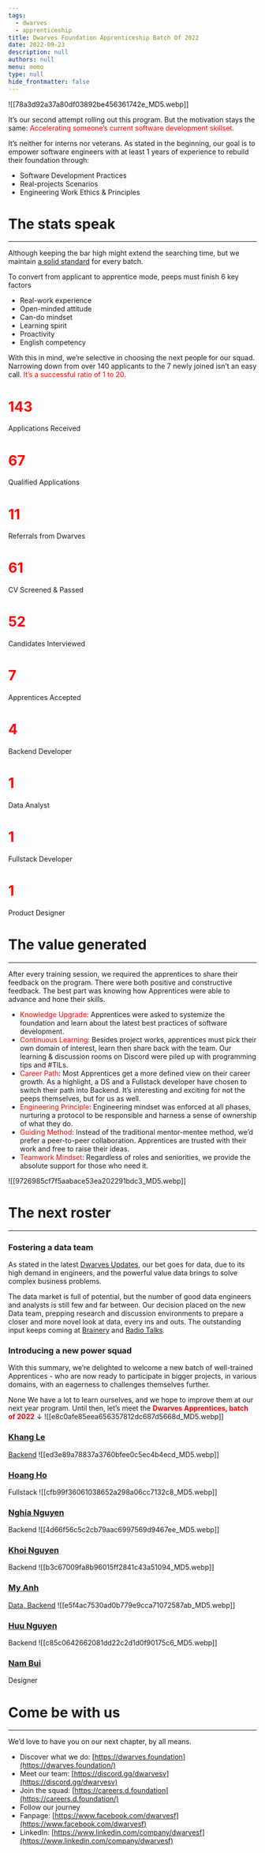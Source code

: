 ```yaml
---
tags: 
  - dwarves
  - apprenticeship
title: Dwarves Foundation Apprenticeship Batch Of 2022
date: 2022-09-23
description: null
authors: null
menu: memo
type: null
hide_frontmatter: false
---
```


![[78a3d92a37a80df03892be456361742e_MD5.webp]]

It’s our second attempt rolling out this program. But the motivation stays the same: <span style='color:red'>Accelerating someone’s current software development skillset</span>.

It’s neither for interns nor veterans. As stated in the beginning, our goal is to empower software engineers with at least 1 years of experience to rebuild their foundation through: 

* Software Development Practices
* Real-projects Scenarios
* Engineering Work Ethics & Principles

# The stats speak
---

Although keeping the bar high might extend the searching time, but we maintain <span style='color:red'>[a solid standard](https://github.com/dwarvesf/handbook/blob/master/how-we-work.md)</span> for every batch. 

To convert from applicant to apprentice mode, peeps must finish 6 key factors
* Real-work experience
* Open-minded attitude
* Can-do mindset
* Learning spirit
* Proactivity
* English competency

With this in mind, we’re selective in choosing the next people for our squad. Narrowing down from over 140 applicants to the 7 newly joined isn’t an easy call. <span style='color:red'>It’s a successful ratio of 1 to 20. </span>
# <span style='color:red'>143</span>
Applications Received
# <span style='color:red'>67</span>
Qualified Applications
# <span style='color:red'>11</span>
Referrals from Dwarves
# <span style='color:red'>61</span>
CV Screened & Passed
# <span style='color:red'>52</span>
Candidates Interviewed
# <span style='color:red'>7</span>
Apprentices Accepted
# <span style='color:red'>4</span>
Backend Developer
# <span style='color:red'>1</span>
Data Analyst
# <span style='color:red'>1</span>
Fullstack Developer
# <span style='color:red'>1</span>
Product Designer

# The value generated
---

After every training session, we  required the apprentices to share their feedback on the program. There were both positive and constructive feedback. The best part was knowing how Apprentices were able to advance and hone their skills.

* <span style='color:red'>Knowledge Upgrade</span>: Apprentices were asked to systemize the foundation and learn about the latest best practices of software development.
* <span style='color:red'>Continuous Learning</span>: Besides project works, apprentices must pick their own domain of interest, learn then share back with the team. Our learning & discussion rooms on Discord were piled up with programming tips and #TILs.
* <span style='color:red'>Career Path</span>: Most Apprentices get a more defined view on their career growth. As a highlight, a DS and a Fullstack developer have chosen to switch their path into Backend. It’s interesting and exciting for not the peeps themselves, but for us as well.
* <span style='color:red'>Engineering Principle</span>: Engineering mindset was enforced at all phases, nurturing a protocol to be responsible and harness a sense of ownership of what they do.
* <span style='color:red'>Guiding Method</span>: Instead of the traditional mentor-mentee method, we’d prefer a peer-to-peer collaboration. Apprentices are trusted with their work and free to raise their ideas. 
* <span style='color:red'>Teamwork Mindset</span>: Regardless of roles and seniorities, we provide the absolute support for those who need it.

![[9726985cf7f5aabace53ea202291bdc3_MD5.webp]]

# The next roster
---

### Fostering a data team
As stated in the latest <span style='color:red'>[Dwarves Updates](https://log.d.foundation/06d0a46163914f10831d3146867dde2d#4139ec11dc0e401f8349e481934d3b9c)</span>, our bet goes for data, due to its high demand in engineers, and the powerful value data brings to solve complex business problems.

The data market is full of potential, but the number of good data engineers and analysts is still few and far between. Our decision placed on the new Data team, prepping research and discussion environments to prepare a closer and more novel look at data, every ins and outs. The outstanding input keeps coming at <span style='color:red'>[Brainery](https://brain.d.foundation/Engineering/Data/Apache+Hadoop+and+Big+Data)</span> and <span style='color:red'>[Radio Talks](https://www.youtube.com/watch?v=fqM5mfuFN_s)</span>. 

### Introducing a new power squad
With this summary, we’re delighted to welcome a new batch of well-trained Apprentices - who are now ready to participate in bigger projects, in various domains, with an eagerness to challenges themselves further.

None We have a lot to learn ourselves, and we hope to improve them at our next year program. Until then, let’s meet the <span style='color:red'>**Dwarves Apprentices, batch of 2022**</span> ↓
![[e8c0afe85eea656357812dc687d5668d_MD5.webp]]

### [Khang Le](https://www.linkedin.com/in/khanglna/)
[Backend](https://www.linkedin.com/feed/update/urn:li:activity:6974932139792367616/) 
![[ed3e89a78837a3760bfee0c5ec4b4ecd_MD5.webp]]

### [Hoang Ho](https://www.linkedin.com/in/hoangho0106/)
Fullstack 
![[cfb99f36061038652a298a06cc7132c8_MD5.webp]]

### [Nghia Nguyen](https://www.linkedin.com/in/nguyen-hieu-nghia-8603301b5/)
Backend
![[4d66f56c5c2cb79aac6997569d9467ee_MD5.webp]]

### [Khoi Nguyen](https://www.linkedin.com/in/khoi-nguyen-a31a6a1b6/)
Backend 
![[b3c67009fa8b96015ff2841c43a51094_MD5.webp]]

### [My Anh](http://linkedin.com/in/anne-n-bb440116a)
[Data, Backend](https://memo.d.foundation/From-Data-to-Backend-an-apprentice-sharing-49525aa152684a73adfbf627c52f4254)
![[e5f4ac7530ad0b779e9cca71072587ab_MD5.webp]]

### [Huu Nguyen](https://www.linkedin.com/in/nhn/)
Backend
![[c85c0642662081dd22c2d1d0f90175c6_MD5.webp]]

### [Nam Bui](https://www.linkedin.com/in/nam-bui-36060521a/)
Designer

# Come be with us
---

We’d love to have you on our next chapter, by all means.

* Discover what we do: [https://dwarves.foundation](https://dwarves.foundation/)
* Meet our team: [https://discord.gg/dwarvesv](https://discord.gg/dwarvesv)
* Join the squad: [https://careers.d.foundation](https://careers.d.foundation/)
* Follow our journey
* Fanpage: [https://www.facebook.com/dwarvesf](https://www.facebook.com/dwarvesf)
* LinkedIn: [https://www.linkedin.com/company/dwarvesf](https://www.linkedin.com/company/dwarvesf)